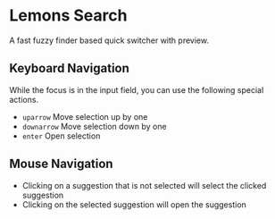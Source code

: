 # Lemons Search

A fast fuzzy finder based quick switcher with preview.

## Keyboard Navigation

While the focus is in the input field, you can use the following special actions.

-   `uparrow` Move selection up by one
-   `downarrow` Move selection down by one
-   `enter` Open selection

## Mouse Navigation

-   Clicking on a suggestion that is not selected will select the clicked suggestion
-   Clicking on the selected suggestion will open the suggestion
